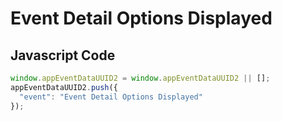 # Event Detail Options Displayed

### 

## Javascript Code
```js
window.appEventDataUUID2 = window.appEventDataUUID2 || [];
appEventDataUUID2.push({
  "event": "Event Detail Options Displayed"
});
```




